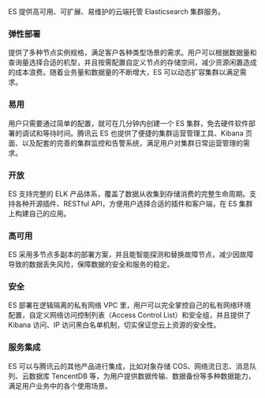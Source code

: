 ES 提供高可用、可扩展、易维护的云端托管 Elasticsearch 集群服务。

### 弹性部署
提供了多种节点实例规格，满足客户各种类型场景的需求。用户可以根据数据量和查询量选择合适的机型，并且按需配置自定义节点的存储空间，减少资源闲置造成的成本浪费。随着业务量和数据量的不断增大，ES 可以动态扩容集群以满足需求。

### 易用
用户只需要通过简单的配置，就可在几分钟内创建一个 ES 集群，免去硬件软件部署的调试和等待时间。腾讯云 ES 也提供了便捷的集群运营管理工具、Kibana 页面、以及配套的完善的集群监控和告警系统，满足用户对集群日常运营管理的需求。

### 开放
ES 支持完整的 ELK 产品体系，覆盖了数据从收集到存储消费的完整生命周期。支持各种开源插件、RESTful API，方便用户选择合适的插件和客户端，在 ES 集群上构建自己的应用。

### 高可用
ES 采用多节点多副本的部署方案，并且能智能探测和替换故障节点，减少因故障导致的数据丢失风险，保障数据的安全和服务的稳定。

### 安全
ES 部署在逻辑隔离的私有网络 VPC 里，用户可以完全掌控自己的私有网络环境配置，自定义网络访问控制列表（Access Control List）和安全组，并且提供了 Kibana 访问、IP 访问黑白名单机制，切实保证您云上资源的安全性。

### 服务集成
ES 可以与腾讯云的其他产品进行集成，比如对象存储 COS、网络流日志、消息队列、云数据库 TencentDB 等，为用户提供数据传输、数据备份等多种数据能力，满足用户业务中的各个使用场景。
